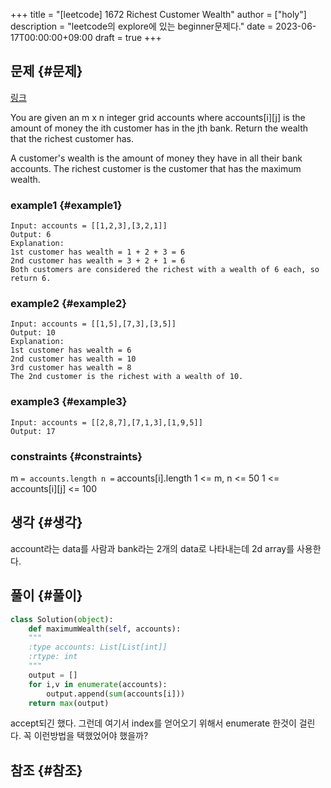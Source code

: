 +++
title = "[leetcode] 1672 Richest Customer Wealth"
author = ["holy"]
description = "leetcode의 explore에 있는 beginner문제다."
date = 2023-06-17T00:00:00+09:00
draft = true
+++

## 문제 {#문제}

[링크](https://leetcode.com/problems/richest-customer-wealth/)

<div class="important">

You are given an m x n integer grid accounts where accounts[i][j]
is the amount of money the i​​​​​​​​​​​th​​​​ customer has in the j​​​​​​​​​​​th​​​​ bank. Return
the wealth that the richest customer has.

A customer's wealth is the amount of money they have in all their bank
accounts. The richest customer is the customer that has the maximum
wealth.

</div>


### example1 {#example1}

```text
Input: accounts = [[1,2,3],[3,2,1]]
Output: 6
Explanation:
1st customer has wealth = 1 + 2 + 3 = 6
2nd customer has wealth = 3 + 2 + 1 = 6
Both customers are considered the richest with a wealth of 6 each, so return 6.
```


### example2 {#example2}

```text
Input: accounts = [[1,5],[7,3],[3,5]]
Output: 10
Explanation:
1st customer has wealth = 6
2nd customer has wealth = 10
3rd customer has wealth = 8
The 2nd customer is the richest with a wealth of 10.
```


### example3 {#example3}

```text
Input: accounts = [[2,8,7],[7,1,3],[1,9,5]]
Output: 17
```


### constraints {#constraints}

<div class="important">

m `= accounts.length
n =` accounts[i].length
1 &lt;= m, n &lt;= 50
1 &lt;= accounts[i][j] &lt;= 100

</div>


## 생각 {#생각}

account라는 data를 사람과 bank라는 2개의 data로 나타내는데 2d array를
사용한다.


## 풀이 {#풀이}

```python
class Solution(object):
    def maximumWealth(self, accounts):
	"""
	:type accounts: List[List[int]]
	:rtype: int
	"""
	output = []
	for i,v in enumerate(accounts):
	    output.append(sum(accounts[i]))
	return max(output)
```

accept되긴 했다. 그런데 여기서 index를 얻어오기 위해서 enumerate 한것이
걸린다. 꼭 이런방법을 택했었어야 했을까?


## 참조 {#참조}
